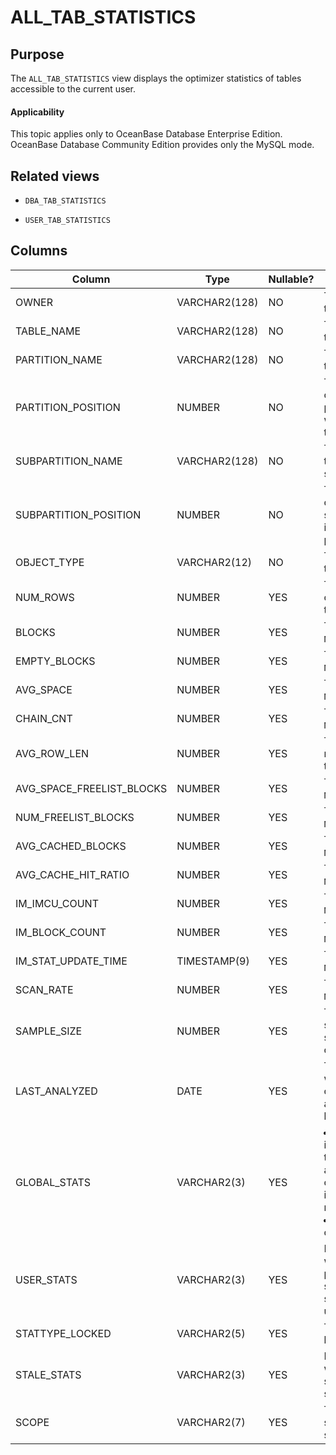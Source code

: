 ALL_TAB_STATISTICS
=======================================

Purpose
--------------------

The `ALL_TAB_STATISTICS` view displays the optimizer statistics of tables accessible to the current user.

  <main id="notice" >
    <h4>Applicability</h4>
    <p>This topic applies only to OceanBase Database Enterprise Edition. OceanBase Database Community Edition provides only the MySQL mode. </p>
  </main>

Related views
----------------------

* `DBA_TAB_STATISTICS`


* `USER_TAB_STATISTICS`





Columns
----------------------



| Column | Type | **Nullable?** | Description |
|---------------------------|---------------|----------------|--------------------------------------------------------------------------------------------------------------------------------|
| OWNER | VARCHAR2(128) | NO | The owner of the object. |
| TABLE_NAME | VARCHAR2(128) | NO | The name of the table. |
| PARTITION_NAME | VARCHAR2(128) | NO | The name of the partition. |
| PARTITION_POSITION | NUMBER | NO | The position of the partition within the table. |
| SUBPARTITION_NAME | VARCHAR2(128) | NO | The name of the subpartition. |
| SUBPARTITION_POSITION | NUMBER | NO | The position of the subpartition in the partition. |
| OBJECT_TYPE | VARCHAR2(12) | NO | The type of the object. |
| NUM_ROWS | NUMBER | YES | The number of rows in the object. |
| BLOCKS | NUMBER | YES | The value is `NULL`. |
| EMPTY_BLOCKS | NUMBER | YES | The value is `NULL`. |
| AVG_SPACE | NUMBER | YES | The value is `NULL`. |
| CHAIN_CNT | NUMBER | YES | The value is `NULL`. |
| AVG_ROW_LEN | NUMBER | YES | The average row length of the object. |
| AVG_SPACE_FREELIST_BLOCKS | NUMBER | YES | The value is `NULL`. |
| NUM_FREELIST_BLOCKS | NUMBER | YES | The value is `NULL`. |
| AVG_CACHED_BLOCKS | NUMBER | YES | The value is `NULL`. |
| AVG_CACHE_HIT_RATIO | NUMBER | YES | The value is `NULL`. |
| IM_IMCU_COUNT | NUMBER | YES | The value is `NULL`. |
| IM_BLOCK_COUNT | NUMBER | YES | The value is `NULL`. |
| IM_STAT_UPDATE_TIME | TIMESTAMP(9) | YES | The value is `NULL`. |
| SCAN_RATE | NUMBER | YES | The value is `NULL`. |
| SAMPLE_SIZE | NUMBER | YES | The sample size when statistics are collected. |
| LAST_ANALYZED | DATE | YES | The date when the column was analyzed the last time. |
| GLOBAL_STATS | VARCHAR2(3) | YES | <li> `YES`: indicates that the statistics are directly collected or incrementally maintained.   <li> `NO`: other cases. |
| USER_STATS | VARCHAR2(3) | YES | Indicates whether the partition statistics are set by the user. |
| STATTYPE_LOCKED | VARCHAR2(5) | YES | The statistics lock type. |
| STALE_STATS | VARCHAR2(3) | YES | Indicates whether the statistics are stale. |
| SCOPE | VARCHAR2(7) | YES | The effective scope of the statistics. |


